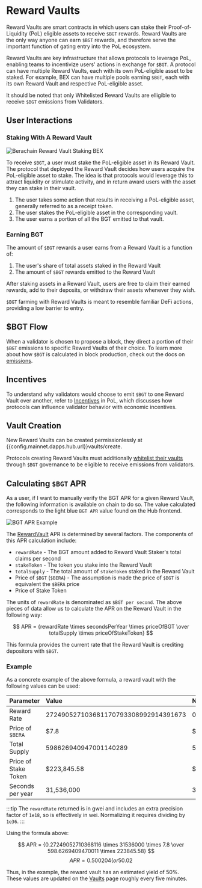 <script setup>
  import config from '@berachain/config/constants.json';
</script>

# Reward Vaults

Reward Vaults are smart contracts in which users can stake their Proof-of-Liquidity (PoL) eligible assets to receive `$BGT` rewards. Reward Vaults are the only way anyone can earn `$BGT` rewards, and therefore serve the important function of gating entry into the PoL ecosystem.

Reward Vaults are key infrastructure that allows protocols to leverage PoL, enabling teams to incentivize users' actions in exchange for `$BGT`. A protocol can have multiple Reward Vaults, each with its own PoL-eligible asset to be staked. For example, BEX can have multiple pools earning `$BGT`, each with its own Reward Vault and respective PoL-eligible asset.

It should be noted that only Whitelisted Reward Vaults are elligible to receive `$BGT` emissions from Validators.

## User Interactions

### Staking With A Reward Vault

![Berachain Reward Vault Staking BEX](/assets/berachain-reward-vault-staking-bex.png)

To receive `$BGT`, a user must stake the PoL-eligible asset in its Reward Vault. The protocol that deployed the Reward Vault decides how users acquire the PoL-eligible asset to stake. The idea is that protocols would leverage this to attract liquidity or stimulate activity, and in return award users with the asset they can stake in their vault.

1. The user takes some action that results in receiving a PoL-eligible asset, generally referred to as a receipt token.
2. The user stakes the PoL-eligible asset in the corresponding vault.
3. The user earns a portion of all the BGT emitted to that vault.

### Earning BGT

The amount of `$BGT` rewards a user earns from a Reward Vault is a function of:

1. The user's share of total assets staked in the Reward Vault
2. The amount of `$BGT` rewards emitted to the Reward Vault

After staking assets in a Reward Vault, users are free to claim their earned rewards, add to their deposits, or withdraw their assets whenever they wish.

`$BGT` farming with Reward Vaults is meant to resemble familiar DeFi actions, providing a low barrier to entry.

## $BGT Flow

When a validator is chosen to propose a block, they direct a portion of their `$BGT` emissions to specific Reward Vaults of their choice. To learn more about how `$BGT` is calculated in block production, check out the docs on [emissions](/learn/pol/bgtmath).

## Incentives

To understand why validators would choose to emit `$BGT` to one Reward Vault over another, refer to [Incentives](/learn/pol/incentives) in PoL, which discusses how protocols can influence validator behavior with economic incentives.

## Vault Creation

New Reward Vaults can be created permissionlessly at <a target="_blank" :href="config.mainnet.dapps.hub.url + 'vaults/create'">{{config.mainnet.dapps.hub.url}}vaults/create</a>.

Protocols creating Reward Vaults must additionally [whitelist their vaults](/learn/governance/rewardvault) through `$BGT` governance to be eligible to receive emissions from validators.

## Calculating `$BGT` APR

As a user, if I want to manually verify the BGT APR for a given Reward Vault, the following information is available on chain to do so.
The value calculated corresponds to the light blue `BGT APR` value found on the Hub frontend.

![BGT APR Example](/public/assets/bgt-apr-example.png)

The [RewardVault](/developers/contracts/reward-vault) APR is determined by several factors.
The components of this APR calculation include:


- `rewardRate` - The BGT amount added to Reward Vault Staker's total claims per second
- `stakeToken` - The token you stake into the Reward Vault
- `totalSupply` - The total amount of `stakeToken` staked in the Reward Vault
- Price of `$BGT` (`$BERA`) - The assumption is made the price of `$BGT` is equivalent the `$BERA` price
- Price of Stake Token

The units of `rewardRate` is denominated as `$BGT per second`.
The above pieces of data allow us to calculate the APR on the Reward Vault in the following way:

$$ APR = {rewardRate \times secondsPerYear \times priceOfBGT \over totalSupply \times priceOfStakeToken} $$

This formula provides the current rate that the Reward Vault is crediting depositors with `$BGT`.

### Example

As a concrete example of the above formula, a reward vault with the following values can be used:

| Parameter            | Value                                | Normalized          |
| :------------------- | :----------------------------------- | :------------------ |
| Reward Rate          | 272490527103681170793308992914391673 | 0.27249052710368116 |
| Price of `$BERA`     | $7.8                                 | $7.8                |
| Total Supply         | 598626940947001140289                | 598.6269409470011   |
| Price of Stake Token | $223,845.58                          | $223,845.58         |
| Seconds per year     | 31,536,000                           | 31,536,000          |

:::tip
The `rewardRate` returned is in gwei and includes an extra precision factor of `1e18`, so is effectively in wei.
Normalizing it requires dividing by `1e36`.
:::

Using the formula above:

$$ APR = {0.27249052710368116 \times 31536000 \times 7.8 \over 598.6269409470011 \times 223845.58} $$
$$ APR = 0.500204 (or 50.02%) $$

Thus, in the example, the reward vault has an estimated yield of 50%.
These values are updated on the [Vaults](https://hub.berachain.com/vaults/) page roughly every five minutes.
